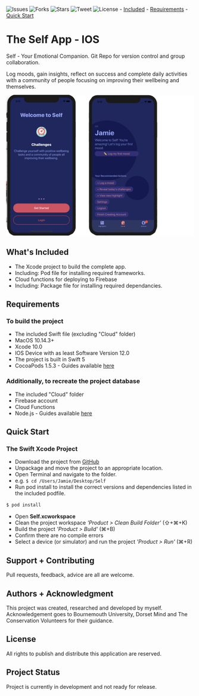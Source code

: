 ![Issues](https://img.shields.io/github/issues/jamiedevivoo/Self.svg)
![Forks](https://img.shields.io/github/forks/jamiedevivoo/Self.svg)
![Stars](https://img.shields.io/github/stars/jamiedevivoo/Self.svg)
![Tweet](https://img.shields.io/twitter/url/https/github.com%2Fjamiedevivoo%2FSelf.svg)
![License](https://img.shields.io/github/license/jamiedevivoo/Self.svg) - 
[Included](#whats-included) - 
[Requirements](#requirements) - 
[Quick Start](#quick-start)

# The Self App - IOS
Self - Your Emotional Companion. Git Repo for version control and group collaboration.

Log moods, gain insights, reflect on success and complete daily activities with a community of people focusing on improving their wellbeing and themselves.

![Screenshots](Screenshots/screenshots.png?raw=true "Screenshots")

## What's Included
- The Xcode project to build the complete app.
- Including: Pod file for installing required frameworks.
- Cloud functions for deploying to Firebase
- Including: Package file for installing required dependancies.

## Requirements

### To build the project
- The included Swift file (excluding "Cloud" folder)
- MacOS 10.14.3+
- Xcode 10.0
- IOS Device with as least Software Version 12.0
- The project is built in Swift 5
- CocoaPods 1.5.3 - Guides available [here](https://cocoapods.org/)

### Additionally, to recreate the project database
- The included "Cloud" folder
- Firebase account
- Cloud Functions
- Node.js - Guides available [here](https://www.npmjs.com/get-npm)


## Quick Start

### The Swift Xcode Project
- Download the project from [GitHub](https://github.com/jamiedevivoo/Self/)
- Unpackage and move the project to an appropriate location.
- Open Terminal and navigate to the folder. 
- e.g. ```$ cd /Users/Jamie/Desktop/Self ```
- Run pod install to install the correct versions and dependencies listed in the included podfile. 
```bash
$ pod install 
```
- Open **Self.xcworkspace**
- Clean the project workspace *'Product > Clean Build Folder'* (⇧+⌘+K)
- Build the project *'Product > Build'* (⌘+B)
- Confirm there are no compile errors
- Select a device (or simulator) and run the project *'Product > Run'* (⌘+R)

## Support + Contributing
Pull requests, feedback, advice are all are welcome.


## Authors + Acknowledgment
This project was created, researched and developed by myself. Acknowledgement goes to Bournemouth University, Dorset Mind and The Conservation Volunteers for their guidance.

## License
All rights to publish and distribute this application are reserved.

## Project Status
Project is currently in development and not ready for release.

